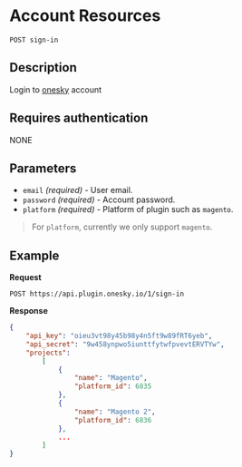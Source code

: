 # Account Resources

    POST sign-in

## Description
Login to [onesky](http://oneskyapp.com) account


## Requires authentication
NONE


## Parameters
- `email` _(required)_ - User email.
- `password` _(required)_ - Account password.
- `platform` _(required)_ - Platform of plugin such as `magento`.

> For `platform`, currently we only support `magento`.


## Example
**Request**

    POST https://api.plugin.onesky.io/1/sign-in

**Response**
``` json
{
    "api_key": "oieu3vt98y45b98y4n5ft9w89fRT6yeb",
    "api_secret": "9w458ynpwo5iunttfytwfpvevtERVTYw",
    "projects":
        [
            {
                "name": "Magento",
                "platform_id": 6835
            },
            {
                "name": "Magento 2",
                "platform_id": 6836
            },
            ...
        ]
}
```
